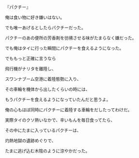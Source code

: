 『パクチー』 

俺は食い物に好き嫌いはない。 

でも唯一あげるとしたらパクチーだった。 

パクチーのあの便所の芳香剤を彷彿させる味がたまらなく嫌だった。 

でも俺はタイに行った瞬間にパクチーを食えるようになった。 

でももっと正確に言うなら 

飛行機がナリタを離陸し、 

スワンナブーム空港に着陸態勢に入り、 

その車輪を機体から出したくらいの時には、 

もうパクチーを食えるようになっていたんだと思うよ。 

俺の心もほぼ同時にパクチーに着陸する車輪をだしたってわけだ。 

実際タイのクソ熱いなかで、辛いもんを毎日食ってたら、 

その中にたまに入っているパクチーは、 

灼熱地獄の遺跡めぐりで、 

たまに逃げ込む木陰のように涼やかだった。
